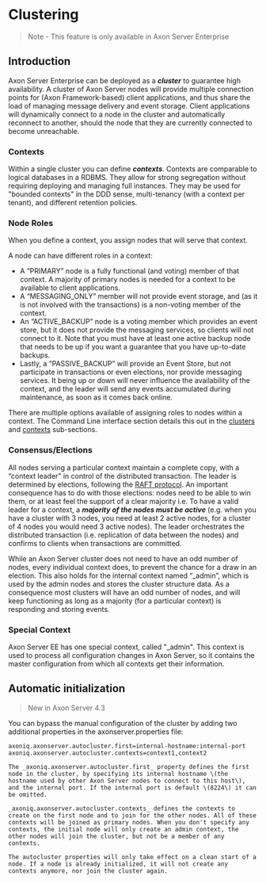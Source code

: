 # Clustering

> Note - This feature is only available in Axon Server Enterprise

## Introduction

Axon Server Enterprise can be deployed as a _**cluster**_ to guarantee high availability. A cluster of Axon Server nodes will provide multiple connection points for \(Axon Framework-based\) client applications, and thus share the load of managing message delivery and event storage. Client applications will dynamically connect to a node in the cluster and automatically reconnect to another, should the node that they are currently connected to become unreachable.‌

### Contexts

Within a single cluster you can define _**contexts**_. Contexts are comparable to logical databases in a RDBMS. They allow for strong segregation without requiring deploying and managing full instances. They may be used for "bounded contexts" in the DDD sense, multi-tenancy \(with a context per tenant\), and different retention policies.  

### Node Roles

When you define a context, you assign nodes that will serve that context. 

A node can have different roles in a context:

* A “PRIMARY” node is a fully functional \(and voting\) member of that context. A majority of primary nodes is needed for a context to be available to client applications.
* A “MESSAGING\_ONLY” member will not provide event storage, and \(as it is not involved with the transactions\) is a non-voting member of the context.
* An “ACTIVE\_BACKUP” node is a voting member which provides an event store, but it does not provide the messaging services, so clients will not connect to it. Note that you must have at least one active backup node that needs to be up if you want a guarantee that you have up-to-date backups.
* Lastly, a “PASSIVE\_BACKUP” will provide an Event Store, but not participate in transactions or even elections, nor provide messaging services. It being up or down will never influence the availability of the context, and the leader will send any events accumulated during maintenance, as soon as it comes back online.

There are multiple options available of assigning roles to nodes within a context. The Command Line interface section details this out in the [clusters](admin-configuration/command-line-interface.md#cluster-enterprise-edition-only) and [contexts](admin-configuration/command-line-interface.md#context-enterprise-edition-only) sub-sections.

### Consensus/Elections

All nodes serving a particular context maintain a complete copy, with a “context leader” in control of the distributed transaction. The leader is determined by elections, following the [RAFT protocol](https://raft.github.io/). An important consequence has to do with those elections: nodes need to be able to win them, or at least feel the support of a clear majority i.e. To have a valid leader for a context, a _**majority of the nodes must be active**_ \(e.g. when you have a cluster with 3 nodes, you need at least 2 active nodes, for a cluster of 4 nodes you would need 3 active nodes\).‌ The leader orchestrates the distributed transaction \(i.e. replication of data between the nodes\) and confirms to clients when transactions are committed. 

While an Axon Server cluster does not need to have an odd number of nodes, every individual context does, to prevent the chance for a draw in an election. This also holds for the internal context named “\_admin”, which is used by the admin nodes and stores the cluster structure data. As a consequence most clusters will have an odd number of nodes, and will keep functioning as long as a majority \(for a particular context\) is responding and storing events.

### Special Context

Axon Server EE has one special context, called "\_admin". This context is used to process all configuration changes in Axon Server, so it contains the master configuration from which all contexts get their information.‌

## Automatic initialization <a id="automatic-initialization"></a>

> New in Axon Server 4.3

You can bypass the manual configuration of the cluster by adding two additional properties in the axonserver.properties file:

```text
axoniq.axonserver.autocluster.first=internal-hostname:internal-port
axoniq.axonserver.autocluster.contexts=context1,context2

The _axoniq.axonserver.autocluster.first_ property defines the first node in the cluster, by specifying its internal hostname \(the hostname used by other Axon Server nodes to connect to this host\), and the internal port. If the internal port is default \(8224\) it can be omitted.‌

_axoniq.axonserver.autocluster.contexts_ defines the contexts to create on the first node and to join for the other nodes. All of these contexts will be joined as primary nodes. When you don't specify any contexts, the initial node will only create an admin context, the other nodes will join the cluster, but not be a member of any contexts.‌

The autocluster properties will only take effect on a clean start of a node. If a node is already initialized, it will not create any contexts anymore, nor join the cluster again.‌
